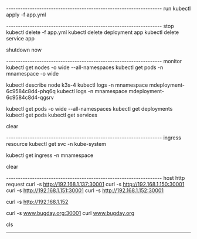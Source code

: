 ------------------------------------------------------------------ run
kubectl apply -f app.yml

------------------------------------------------------------------ stop
kubectl delete -f app.yml
kubectl delete deployment app
kubectl delete service app

shutdown now

------------------------------------------------------------------ monitor
kubectl get nodes -o wide --all-namespaces
kubectl get pods -n mnamespace -o wide

kubectl describe node k3s-4
kubectl logs -n mnamespace mdeployment-6c9584c8d4-phq6q
kubectl logs -n mnamespace mdeployment-6c9584c8d4-qgsrv

kubectl get pods -o wide --all-namespaces
kubectl get deployments
kubectl get pods
kubectl get services

clear

------------------------------------------------------------------ ingress resource
kubectl get svc -n kube-system

kubectl get ingress -n mnamespace


clear

------------------------------------------------------------------ host http request
curl -s http://192.168.1.137:30001
curl -s http://192.168.1.150:30001
curl -s http://192.168.1.151:30001
curl -s http://192.168.1.152:30001

curl -s http://192.168.1.152

curl -s www.bugday.org:30001
curl www.bugday.org


cls

------------------------------------------------------------------
